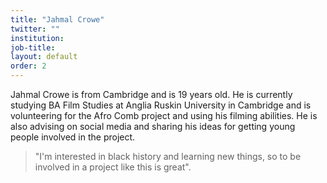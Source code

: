 ```yaml
---
title: "Jahmal Crowe"
twitter: ""
institution:
job-title:
layout: default
order: 2
---
```

Jahmal Crowe is from Cambridge and is 19 years old. He is currently studying BA Film Studies at Anglia Ruskin University in Cambridge and is volunteering for the Afro Comb project and using his filming abilities. He is also advising on social media and sharing his ideas for getting young people involved in the project.

> "I'm interested in black history and learning new things, so to be involved in a project like this is great".
